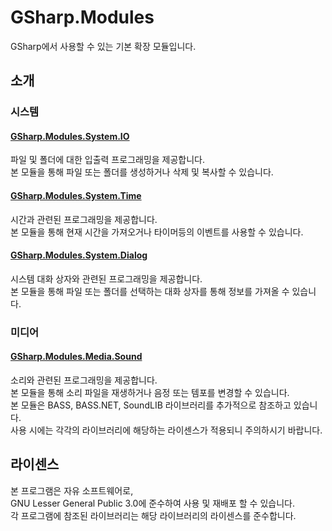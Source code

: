 # GSharp.Modules
GSharp에서 사용할 수 있는 기본 확장 모듈입니다.  

## 소개
### 시스템
#### [GSharp.Modules.System.IO](GSharp.Modules.System.IO)
파일 및 폴더에 대한 입출력 프로그래밍을 제공합니다.  
본 모듈을 통해 파일 또는 폴더를 생성하거나 삭제 및 복사할 수 있습니다.

#### [GSharp.Modules.System.Time](GSharp.Modules.System.Time)
시간과 관련된 프로그래밍을 제공합니다.  
본 모듈을 통해 현재 시간을 가져오거나 타이머등의 이벤트를 사용할 수 있습니다.

#### [GSharp.Modules.System.Dialog](GSharp.Modules.System.Dialog)
시스템 대화 상자와 관련된 프로그래밍을 제공합니다.  
본 모듈을 통해 파일 또는 폴더를 선택하는 대화 상자를 통해 정보를 가져올 수 있습니다.

### 미디어
#### [GSharp.Modules.Media.Sound](GSharp.Modules.Media.Sound)
소리와 관련된 프로그래밍을 제공합니다.  
본 모듈을 통해 소리 파일을 재생하거나 음정 또는 템포를 변경할 수 있습니다.  
본 모듈은 BASS, BASS.NET, SoundLIB 라이브러리를 추가적으로 참조하고 있습니다.  
사용 시에는 각각의 라이브러리에 해당하는 라이센스가 적용되니 주의하시기 바랍니다.

## 라이센스
본 프로그램은 자유 소프트웨어로,  
GNU Lesser General Public 3.0에 준수하여 사용 및 재배포 할 수 있습니다.  
각 프로그램에 참조된 라이브러리는 해당 라이브러리의 라이센스를 준수합니다.

